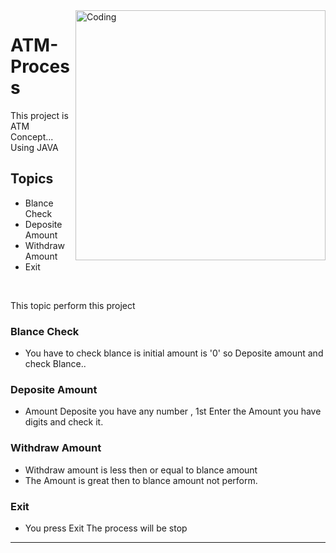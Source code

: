 <img align="right" alt="Coding" width="400" src="https://cdn.dribbble.com/users/1162077/screenshots/3848914/programmer.gif"> 


# ATM-Process
 This project is ATM Concept...
 Using JAVA
 ## Topics
 - Blance Check
 - Deposite Amount
 - Withdraw Amount
 - Exit <br>
 <br>
 
 
 This topic perform this project
<br>
### Blance Check
- You have to check blance is initial amount is '0' so Deposite amount and check Blance..
### Deposite Amount 
- Amount Deposite you have any number , 1st Enter the Amount you have digits and check it. 
### Withdraw Amount 
- Withdraw amount is less then or equal to blance amount 
- The Amount is great then to blance amount not perform.
### Exit 
- You press Exit The process will be stop


-----------------------------------------------------------------------------
